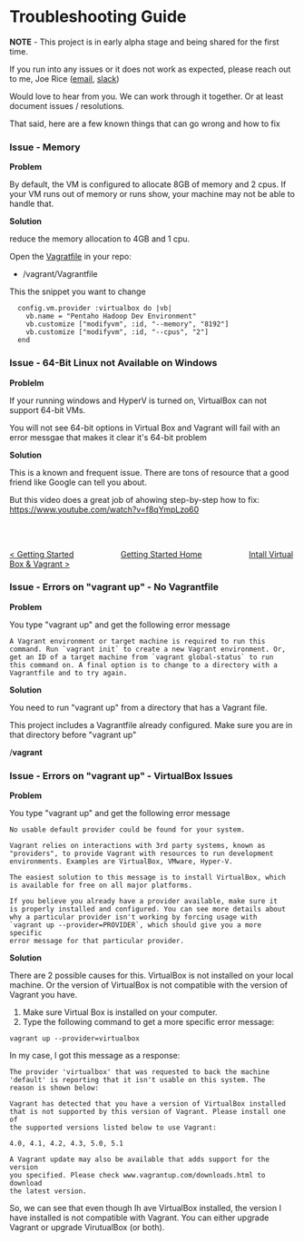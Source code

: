 # Troubleshooting Guide

**NOTE** - This project is in early alpha stage and being shared for the first time.

If you run into any issues or it does not work as expected, please reach out to me, Joe Rice ([email](joseph.rice@hitachivantara.com), [slack](https://pentaho-engineering.slack.com/messages/D64V59S84))

Would love to hear from you.  We can work through it together.  Or at least document issues / resolutions.

That said, here are a few known things that can go wrong and how to fix

### Issue - Memory

**Problem**

By default, the VM is configured to allocate 8GB of memory and 2 cpus.  If your VM runs out of memory or runs show, your machine may not be able to handle that.

**Solution**

reduce the memory allocation to 4GB and 1 cpu.

Open the [Vagratfile](https://github.com/pentaho-jrice/jrice-hadoop-apache/blob/master/vagrant/Vagrantfile) in your repo:
* <path-to-local-forked-git-repo>/vagrant/Vagrantfile

This the snippet you want to change 


```
  config.vm.provider :virtualbox do |vb|
    vb.name = "Pentaho Hadoop Dev Environment"
    vb.customize ["modifyvm", :id, "--memory", "8192"]
    vb.customize ["modifyvm", :id, "--cpus", "2"]
  end
```

### Issue - 64-Bit Linux not Available on Windows

**Problelm**

If your running windows and HyperV is turned on, VirtualBox can not support 64-bit VMs.  

You will not see 64-bit options in Virtual Box and Vagrant will fail with an error messgae that makes it clear it's 64-bit problem

**Solution**

This is a known and frequent issue.  There are tons of resource that a good friend like Google can tell you about.

But this video does a great job of ahowing step-by-step how to fix:  https://www.youtube.com/watch?v=f8qYmpLzo60

<br>
<br>

[< Getting Started](getting-started.md) &nbsp;&nbsp;&nbsp;&nbsp;&nbsp;&nbsp;&nbsp;&nbsp;&nbsp;&nbsp;&nbsp;&nbsp;&nbsp;&nbsp;&nbsp;&nbsp;&nbsp;&nbsp;&nbsp;&nbsp;[Getting Started Home](getting-started.md)&nbsp;&nbsp;&nbsp;&nbsp;&nbsp;&nbsp;&nbsp;&nbsp;&nbsp;&nbsp;&nbsp;&nbsp;&nbsp;&nbsp;&nbsp;&nbsp;&nbsp;&nbsp;&nbsp;&nbsp;  [Intall Virtual Box & Vagrant >](install-virtual-box-vagrant.md)


### Issue - Errors on "vagrant up" - No Vagrantfile

**Problem**

You type "vagrant up" and get the following error message

```
A Vagrant environment or target machine is required to run this
command. Run `vagrant init` to create a new Vagrant environment. Or,
get an ID of a target machine from `vagrant global-status` to run
this command on. A final option is to change to a directory with a
Vagrantfile and to try again.
```

**Solution**

You need to run "vagrant up" from a directory that has a Vagrant file.  

This project includes a Vagrantfile already configured.  Make sure you are in that directory before "vagrant up"

<path-to-local-forked-git-repo>/**vagrant**

### Issue - Errors on "vagrant up" - VirtualBox Issues

**Problem**

You type "vagrant up" and get the following error message

```
No usable default provider could be found for your system.

Vagrant relies on interactions with 3rd party systems, known as
"providers", to provide Vagrant with resources to run development
environments. Examples are VirtualBox, VMware, Hyper-V.

The easiest solution to this message is to install VirtualBox, which
is available for free on all major platforms.

If you believe you already have a provider available, make sure it
is properly installed and configured. You can see more details about
why a particular provider isn't working by forcing usage with
`vagrant up --provider=PROVIDER`, which should give you a more specific
error message for that particular provider.
```

**Solution**

There are 2 possible causes for this.  VirtualBox is not installed on your local machine.  Or the version of 
VirtualBox is not compatible with the version of Vagrant you have.

1. Make sure Virtual Box is installed on your computer.
2. Type the following command to get a more specific error message:

```
vagrant up --provider=virtualbox
```

In my case, I got this message as a response:

```
The provider 'virtualbox' that was requested to back the machine
'default' is reporting that it isn't usable on this system. The
reason is shown below:

Vagrant has detected that you have a version of VirtualBox installed
that is not supported by this version of Vagrant. Please install one of
the supported versions listed below to use Vagrant:

4.0, 4.1, 4.2, 4.3, 5.0, 5.1

A Vagrant update may also be available that adds support for the version
you specified. Please check www.vagrantup.com/downloads.html to download
the latest version.
```

So, we can see that even though Ih ave VirtualBox installed, the version I have installed is not compatible with Vagrant.  You can either upgrade Vagrant or upgrade VirutualBox (or both).